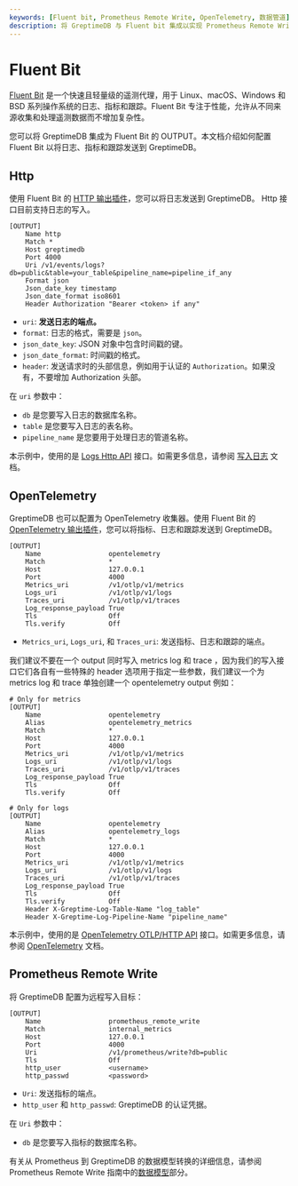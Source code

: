 ```yaml
---
keywords: [Fluent bit, Prometheus Remote Write, OpenTelemetry, 数据管道]
description: 将 GreptimeDB 与 Fluent bit 集成以实现 Prometheus Remote Write 和 OpenTelemetry 的说明。
---
```


# Fluent Bit

[Fluent Bit](http://fluentbit.io/) 是一个快速且轻量级的遥测代理，用于 Linux、macOS、Windows 和 BSD 系列操作系统的日志、指标和跟踪。Fluent Bit 专注于性能，允许从不同来源收集和处理遥测数据而不增加复杂性。

您可以将 GreptimeDB 集成为 Fluent Bit 的 OUTPUT。本文档介绍如何配置 Fluent Bit 以将日志、指标和跟踪发送到 GreptimeDB。

## Http

使用 Fluent Bit 的 [HTTP 输出插件](https://docs.fluentbit.io/manual/pipeline/outputs/http)，您可以将日志发送到 GreptimeDB。 Http 接口目前支持日志的写入。

```
[OUTPUT]
    Name http
    Match *
    Host greptimedb
    Port 4000
    Uri /v1/events/logs?db=public&table=your_table&pipeline_name=pipeline_if_any
    Format json
    Json_date_key timestamp
    Json_date_format iso8601
    Header Authorization "Bearer <token> if any"
```

- `uri`: **发送日志的端点。**
- `format`: 日志的格式，需要是 `json`。
- `json_date_key`: JSON 对象中包含时间戳的键。
- `json_date_format`: 时间戳的格式。
- `header`: 发送请求时的头部信息，例如用于认证的 `Authorization`。如果没有，不要增加 Authorization 头部。

在 `uri` 参数中：

- `db` 是您要写入日志的数据库名称。
- `table` 是您要写入日志的表名称。
- `pipeline_name` 是您要用于处理日志的管道名称。

本示例中，使用的是 [Logs Http API](../../logs/write-logs.md#http-api) 接口。如需更多信息，请参阅 [写入日志](../../logs/write-logs.md) 文档。

## OpenTelemetry

GreptimeDB 也可以配置为 OpenTelemetry 收集器。使用 Fluent Bit 的 [OpenTelemetry 输出插件](https://docs.fluentbit.io/manual/pipeline/outputs/opentelemetry)，您可以将指标、日志和跟踪发送到 GreptimeDB。

```
[OUTPUT]
    Name                 opentelemetry
    Match                *
    Host                 127.0.0.1
    Port                 4000
    Metrics_uri          /v1/otlp/v1/metrics
    Logs_uri             /v1/otlp/v1/logs
    Traces_uri           /v1/otlp/v1/traces
    Log_response_payload True
    Tls                  Off
    Tls.verify           Off
```

- `Metrics_uri`, `Logs_uri`, 和 `Traces_uri`: 发送指标、日志和跟踪的端点。

我们建议不要在一个 output 同时写入 metrics log 和 trace ，因为我们的写入接口它们各自有一些特殊的 header 选项用于指定一些参数，我们建议一个为 metrics log 和 trace 单独创建一个 opentelemetry output 例如：

```
# Only for metrics
[OUTPUT]
    Name                 opentelemetry
    Alias                opentelemetry_metrics
    Match                *
    Host                 127.0.0.1
    Port                 4000
    Metrics_uri          /v1/otlp/v1/metrics
    Logs_uri             /v1/otlp/v1/logs
    Traces_uri           /v1/otlp/v1/traces
    Log_response_payload True
    Tls                  Off
    Tls.verify           Off

# Only for logs
[OUTPUT]
    Name                 opentelemetry
    Alias                opentelemetry_logs
    Match                *
    Host                 127.0.0.1
    Port                 4000
    Metrics_uri          /v1/otlp/v1/metrics
    Logs_uri             /v1/otlp/v1/logs
    Traces_uri           /v1/otlp/v1/traces
    Log_response_payload True
    Tls                  Off
    Tls.verify           Off
    Header X-Greptime-Log-Table-Name "log_table"
    Header X-Greptime-Log-Pipeline-Name "pipeline_name"
```

本示例中，使用的是 [OpenTelemetry OTLP/HTTP API](../../ingest-data/for-observability/opentelemetry.md#opentelemetry-collectors) 接口。如需更多信息，请参阅 [OpenTelemetry](../../ingest-data/for-observability/opentelemetry.md) 文档。

## Prometheus Remote Write

将 GreptimeDB 配置为远程写入目标：

```
[OUTPUT]
    Name                 prometheus_remote_write
    Match                internal_metrics
    Host                 127.0.0.1
    Port                 4000
    Uri                  /v1/prometheus/write?db=public
    Tls                  Off
    http_user            <username>
    http_passwd          <password>
```

- `Uri`: 发送指标的端点。
- `http_user` 和 `http_passwd`: GreptimeDB 的认证凭据。

在 `Uri` 参数中：

- `db` 是您要写入指标的数据库名称。

有关从 Prometheus 到 GreptimeDB 的数据模型转换的详细信息，请参阅 Prometheus Remote Write 指南中的[数据模型](./prometheus.md#data-model)部分。
